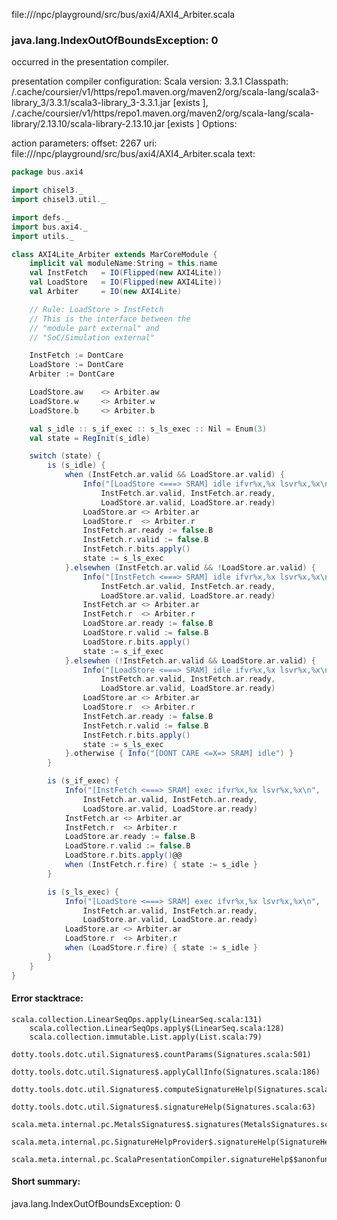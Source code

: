 file://<WORKSPACE>/npc/playground/src/bus/axi4/AXI4_Arbiter.scala
### java.lang.IndexOutOfBoundsException: 0

occurred in the presentation compiler.

presentation compiler configuration:
Scala version: 3.3.1
Classpath:
<HOME>/.cache/coursier/v1/https/repo1.maven.org/maven2/org/scala-lang/scala3-library_3/3.3.1/scala3-library_3-3.3.1.jar [exists ], <HOME>/.cache/coursier/v1/https/repo1.maven.org/maven2/org/scala-lang/scala-library/2.13.10/scala-library-2.13.10.jar [exists ]
Options:



action parameters:
offset: 2267
uri: file://<WORKSPACE>/npc/playground/src/bus/axi4/AXI4_Arbiter.scala
text:
```scala
package bus.axi4

import chisel3._
import chisel3.util._

import defs._
import bus.axi4._
import utils._

class AXI4Lite_Arbiter extends MarCoreModule {
	implicit val moduleName:String = this.name
	val InstFetch	= IO(Flipped(new AXI4Lite))
	val LoadStore	= IO(Flipped(new AXI4Lite))
	val Arbiter		= IO(new AXI4Lite)

	// Rule: LoadStore > InstFetch
	// This is the interface between the
	// "module part external" and
	// "SoC/Simulation external"

	InstFetch := DontCare
	LoadStore := DontCare
	Arbiter := DontCare

	LoadStore.aw	<> Arbiter.aw
	LoadStore.w		<> Arbiter.w
	LoadStore.b		<> Arbiter.b

	val s_idle :: s_if_exec :: s_ls_exec :: Nil = Enum(3)
	val state = RegInit(s_idle)

	switch (state) {
		is (s_idle) {
			when (InstFetch.ar.valid && LoadStore.ar.valid) {
				Info("[LoadStore <===> SRAM] idle ifvr%x,%x lsvr%x,%x\n",
					InstFetch.ar.valid, InstFetch.ar.ready,
					LoadStore.ar.valid, LoadStore.ar.ready)
				LoadStore.ar <> Arbiter.ar
				LoadStore.r  <> Arbiter.r
				InstFetch.ar.ready := false.B
				InstFetch.r.valid := false.B
				InstFetch.r.bits.apply()
				state := s_ls_exec
			}.elsewhen (InstFetch.ar.valid && !LoadStore.ar.valid) {
				Info("[InstFetch <===> SRAM] idle ifvr%x,%x lsvr%x,%x\n",
					InstFetch.ar.valid, InstFetch.ar.ready,
					LoadStore.ar.valid, LoadStore.ar.ready)
				InstFetch.ar <> Arbiter.ar
				InstFetch.r  <> Arbiter.r
				LoadStore.ar.ready := false.B
				LoadStore.r.valid := false.B
				LoadStore.r.bits.apply()
				state := s_if_exec
			}.elsewhen (!InstFetch.ar.valid && LoadStore.ar.valid) {
				Info("[LoadStore <===> SRAM] idle ifvr%x,%x lsvr%x,%x\n",
					InstFetch.ar.valid, InstFetch.ar.ready,
					LoadStore.ar.valid, LoadStore.ar.ready)
				LoadStore.ar <> Arbiter.ar
				LoadStore.r  <> Arbiter.r
				InstFetch.ar.ready := false.B
				InstFetch.r.valid := false.B
				InstFetch.r.bits.apply()
				state := s_ls_exec
			}.otherwise { Info("[DONT CARE <=X=> SRAM] idle") }
		}

		is (s_if_exec) {
			Info("[InstFetch <===> SRAM] exec ifvr%x,%x lsvr%x,%x\n",
				InstFetch.ar.valid, InstFetch.ar.ready,
				LoadStore.ar.valid, LoadStore.ar.ready)
			InstFetch.ar <> Arbiter.ar
			InstFetch.r  <> Arbiter.r
			LoadStore.ar.ready := false.B
			LoadStore.r.valid := false.B
			LoadStore.r.bits.apply()@@
			when (InstFetch.r.fire) { state := s_idle }
		}

		is (s_ls_exec) {
			Info("[LoadStore <===> SRAM] exec ifvr%x,%x lsvr%x,%x\n",
				InstFetch.ar.valid, InstFetch.ar.ready,
				LoadStore.ar.valid, LoadStore.ar.ready)
			LoadStore.ar <> Arbiter.ar
			LoadStore.r  <> Arbiter.r
			when (LoadStore.r.fire) { state := s_idle }
		}
	}
}
```



#### Error stacktrace:

```
scala.collection.LinearSeqOps.apply(LinearSeq.scala:131)
	scala.collection.LinearSeqOps.apply$(LinearSeq.scala:128)
	scala.collection.immutable.List.apply(List.scala:79)
	dotty.tools.dotc.util.Signatures$.countParams(Signatures.scala:501)
	dotty.tools.dotc.util.Signatures$.applyCallInfo(Signatures.scala:186)
	dotty.tools.dotc.util.Signatures$.computeSignatureHelp(Signatures.scala:94)
	dotty.tools.dotc.util.Signatures$.signatureHelp(Signatures.scala:63)
	scala.meta.internal.pc.MetalsSignatures$.signatures(MetalsSignatures.scala:17)
	scala.meta.internal.pc.SignatureHelpProvider$.signatureHelp(SignatureHelpProvider.scala:51)
	scala.meta.internal.pc.ScalaPresentationCompiler.signatureHelp$$anonfun$1(ScalaPresentationCompiler.scala:398)
```
#### Short summary: 

java.lang.IndexOutOfBoundsException: 0